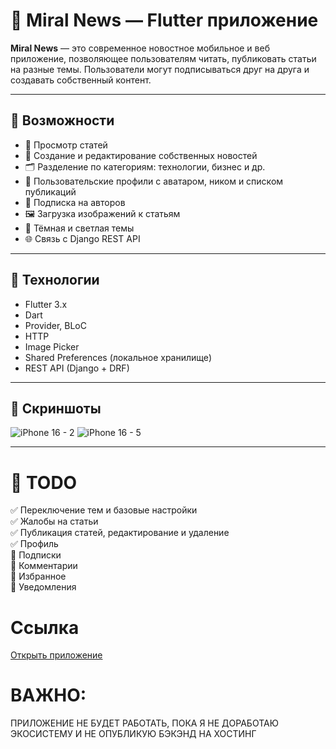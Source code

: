 # 📱 Miral News — Flutter приложение

**Miral News** — это современное новостное мобильное и веб приложение, позволяющее пользователям читать, публиковать статьи на разные темы. Пользователи могут подписываться друг на друга и создавать собственный контент.

---

## 🌟 Возможности

- 📰 Просмотр статей
- 🧾 Создание и редактирование собственных новостей
- 🗂️ Разделение по категориям: технологии, бизнес и др.
- 👤 Пользовательские профили с аватаром, ником и списком публикаций
- 🔔 Подписка на авторов
- 🖼️ Загрузка изображений к статьям
- 🌙 Тёмная и светлая темы
- 🌐 Связь с Django REST API

---

## 🧪 Технологии

- Flutter 3.x
- Dart
- Provider, BLoC 
- HTTP
- Image Picker
- Shared Preferences (локальное хранилище)
- REST API (Django + DRF)

---

## 📱 Скриншоты

![iPhone 16 - 2](https://github.com/user-attachments/assets/dd513377-7d76-4ecf-8b8b-47d0d783a9ff)
![iPhone 16 - 5](https://github.com/user-attachments/assets/152320cc-d8a7-43d4-99f7-01e58921f469)


---

# 🎯 TODO

✅ Переключение тем и базовые настройки<br/>
✅ Жалобы на статьи<br/>
✅ Публикация статей, редактирование и удаление<br/>
✅ Профиль<br/>
🔳 Подписки<br/>
🔳 Комментарии<br/>
🔳 Избранное<br/>
🔳 Уведомления<br/>

# Ссылка

<a href="https://miralnews.netlify.app">Открыть приложение</a>

# ВАЖНО:

ПРИЛОЖЕНИЕ НЕ БУДЕТ РАБОТАТЬ, ПОКА Я НЕ ДОРАБОТАЮ ЭКОСИСТЕМУ И НЕ ОПУБЛИКУЮ БЭКЭНД НА ХОСТИНГ
